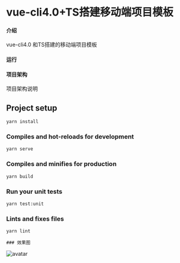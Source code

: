 # vue-cli4.0+TS搭建移动端项目模板

#### 介绍

vue-cli4.0 和TS搭建的移动端项目模板

#### 运行


#### 项目架构

项目架构说明


## Project setup
```
yarn install
```

### Compiles and hot-reloads for development
```
yarn serve
```

### Compiles and minifies for production
```
yarn build
```

### Run your unit tests
```
yarn test:unit
```

### Lints and fixes files
```
yarn lint

### 效果图
```
![avatar](./assets/images/p.gif)